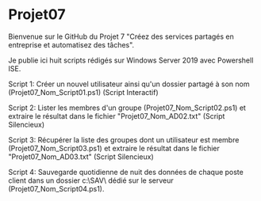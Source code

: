 # Projet07

Bienvenue sur le GitHub du Projet 7 "Créez des services partagés en entreprise et automatisez des tâches".

Je publie ici huit scripts rédigés sur Windows Server 2019 avec Powershell ISE.

Script 1: Créer un nouvel utilisateur ainsi qu'un dossier partagé à son nom (Projet07_Nom_Script01.ps1) (Script Interactif)

Script 2: Lister les membres d'un groupe (Projet07_Nom_Script02.ps1) et extraire le résultat dans le fichier "Projet07_Nom_AD02.txt" (Script Silencieux)

Script 3: Récupérer la liste des groupes dont un utilisateur est membre (Projet07_Nom_Script03.ps1) et extraire le résultat dans le fichier "Projet07_Nom_AD03.txt" (Script Silencieux)

Script 4: Sauvegarde quotidienne de nuit des données de chaque poste client dans un dossier c:\SAV\ dédié sur le serveur (Projet07_Nom_Script04.ps1).

